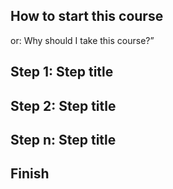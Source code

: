 <!--step0 -->

## How to start this course

or: Why should I take this course?”

<!-- endstep0 -->

<!--step1 -->

## Step 1: Step title

<!-- end step1-->

<!--step2 -->

## Step 2: Step title

<!-- end step2 -->

<!--stepN -->

## Step n: Step title

<!-- end stepN -->



<!-- stepX -->

## Finish

<!-- endstepX-->
